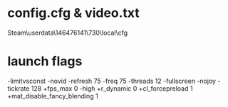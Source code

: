 # config.cfg & video.txt
Steam\userdata\146476141\730\local\cfg

# launch flags
-limitvsconst -novid -refresh 75 -freq 75 -threads 12 -fullscreen  -nojoy -tickrate 128 +fps_max 0 -high +r_dynamic 0 +cl_forcepreload 1 +mat_disable_fancy_blending 1

